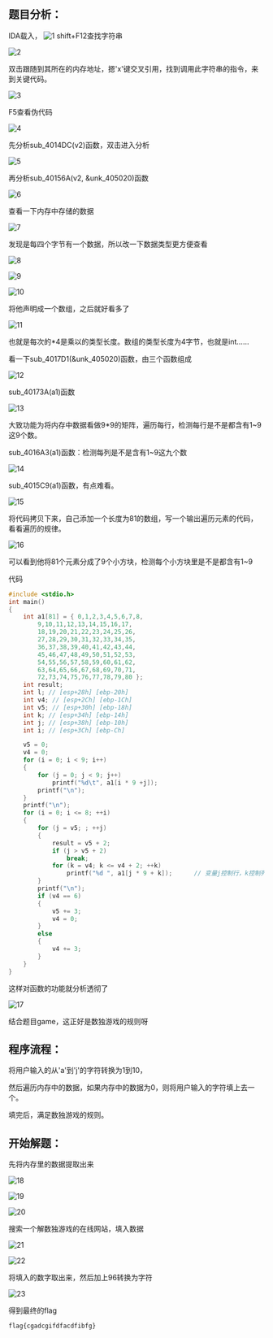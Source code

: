 ## 题目分析：
IDA载入，
![1](./game_wp_img/1.png)
shift+F12查找字符串

![2](./game_wp_img/2.png)

双击跟随到其所在的内存地址，摁'x'键交叉引用，找到调用此字符串的指令，来到关键代码。

![3](./game_wp_img/3.png)

F5查看伪代码

![4](./game_wp_img/4.png)

先分析sub_4014DC(v2)函数，双击进入分析

![5](./game_wp_img/5.png)

再分析sub_40156A(v2, &unk_405020)函数

![6](./game_wp_img/6.png)

查看一下内存中存储的数据

![7](./game_wp_img/7.png)

发现是每四个字节有一个数据，所以改一下数据类型更方便查看

![8](./game_wp_img/8.png)

![9](./game_wp_img/9.png)

![10](./game_wp_img/10.png)

将他声明成一个数组，之后就好看多了

![11](./game_wp_img/11.png)

也就是每次的*4是乘以的类型长度。数组的类型长度为4字节，也就是int……

看一下sub_4017D1(&unk_405020)函数，由三个函数组成

![12](./game_wp_img/12.png)

sub_40173A(a1)函数

![13](./game_wp_img/13.png)

大致功能为将内存中数据看做9*9的矩阵，遍历每行，检测每行是不是都含有1~9这9个数。

sub_4016A3(a1)函数：检测每列是不是含有1~9这九个数

![14](./game_wp_img/14.png)

sub_4015C9(a1)函数，有点难看。

![15](./game_wp_img/15.png)

将代码拷贝下来，自己添加一个长度为81的数组，写一个输出遍历元素的代码，看看遍历的规律。

![16](./game_wp_img/16.png)

可以看到他将81个元素分成了9个小方块，检测每个小方块里是不是都含有1~9

代码

```c
#include <stdio.h>
int main()
{
    int a1[81] = { 0,1,2,3,4,5,6,7,8,
        9,10,11,12,13,14,15,16,17,
        18,19,20,21,22,23,24,25,26,
        27,28,29,30,31,32,33,34,35,
        36,37,38,39,40,41,42,43,44,
        45,46,47,48,49,50,51,52,53,
        54,55,56,57,58,59,60,61,62,
        63,64,65,66,67,68,69,70,71,
        72,73,74,75,76,77,78,79,80 };
    int result;
    int l; // [esp+28h] [ebp-20h]
    int v4; // [esp+2Ch] [ebp-1Ch]
    int v5; // [esp+30h] [ebp-18h]
    int k; // [esp+34h] [ebp-14h]
    int j; // [esp+38h] [ebp-10h]
    int i; // [esp+3Ch] [ebp-Ch]

    v5 = 0;
    v4 = 0;
    for (i = 0; i < 9; i++)
    {
        for (j = 0; j < 9; j++)
            printf("%d\t", a1[i * 9 +j]);
        printf("\n");
    }
    printf("\n");
    for (i = 0; i <= 8; ++i)
    {
        for (j = v5; ; ++j)
        {
            result = v5 + 2;
            if (j > v5 + 2)
                break;
            for (k = v4; k <= v4 + 2; ++k)
                printf("%d ", a1[j * 9 + k]);      // 变量j控制行，k控制列
        }
        printf("\n");
        if (v4 == 6)
        {
            v5 += 3;
            v4 = 0;
        }
        else
        {
            v4 += 3;
        }
    }
}
```

这样对函数的功能就分析透彻了

![17](./game_wp_img/17.png)

结合题目game，这正好是数独游戏的规则呀

## 程序流程：

将用户输入的从'a'到'j'的字符转换为1到10，

然后遍历内存中的数据，如果内存中的数据为0，则将用户输入的字符填上去一个。

填完后，满足数独游戏的规则。

## 开始解题：

先将内存里的数据提取出来

![18](./game_wp_img/18.png)

![19](./game_wp_img/19.png)



![20](./game_wp_img/20.png)

搜索一个解数独游戏的在线网站，填入数据

![21](./game_wp_img/21.png)

![22](./game_wp_img/22.png)

将填入的数字取出来，然后加上96转换为字符

![23](./game_wp_img/23.png)

得到最终的flag

```
flag{cgadcgifdfacdfibfg}
```


